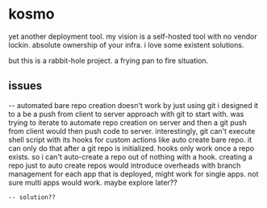 # kosmo
yet another deployment tool. my vision is a self-hosted tool with no vendor lockin. absolute ownership of your infra. i love some existent solutions.

but this is a rabbit-hole project. a frying pan to fire situation.

## issues
-- automated bare repo creation doesn't work by just using git
i designed it to a be a push from client to server approach with git to start with.
was trying to iterate to automate repo creation on server and then a git push from client would then push code to server.
interestingly, git can't execute shell script with its hooks for custom actions like auto create bare repo. it can only do that after a git repo is initialized. hooks only work once a repo exists.
so i can't auto-create a repo out of nothing with a hook. creating a repo just to auto create repos would introduce overheads with branch management for each app that is deployed, might work for single apps. not sure multi apps would work.
maybe explore later??
    
    -- solution??


